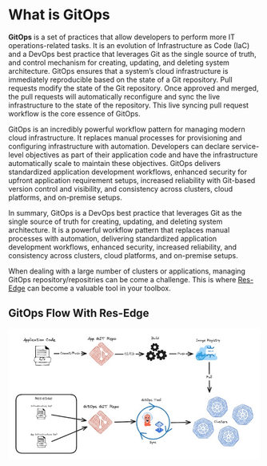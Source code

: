 # What is GitOps

**GitOps** is a set of practices that allow developers to perform more IT operations-related tasks. It is an evolution of Infrastructure as Code (IaC) and a DevOps best practice that leverages Git as the single source of truth, and control mechanism for creating, updating, and deleting system architecture. GitOps ensures that a system’s cloud infrastructure is immediately reproducible based on the state of a Git repository. Pull requests modify the state of the Git repository. Once approved and merged, the pull requests will automatically reconfigure and sync the live infrastructure to the state of the repository. This live syncing pull request workflow is the core essence of GitOps.

GitOps is an incredibly powerful workflow pattern for managing modern cloud infrastructure. It replaces manual processes for provisioning and configuring infrastructure with automation. Developers can declare service-level objectives as part of their application code and have the infrastructure automatically scale to maintain these objectives. GitOps delivers standardized application development workflows, enhanced security for upfront application requirement setups, increased reliability with Git-based version control and visibility, and consistency across clusters, cloud platforms, and on-premise setups.

In summary, GitOps is a DevOps best practice that leverages Git as the single source of truth for creating, updating, and deleting system architecture. It is a powerful workflow pattern that replaces manual processes with automation, delivering standardized application development workflows, enhanced security, increased reliability, and consistency across clusters, cloud platforms, and on-premise setups.

When dealing with a large number of clusters or applications, managing GitOps repository/repositries can be come a challenge.  This is where [Res-Edge](readme.md) can become a valuable tool in your toolbox.

## GitOps Flow With Res-Edge

![Gitops Process Diagram](/docs/images/gitops.jpeg "GitOps Flow")
